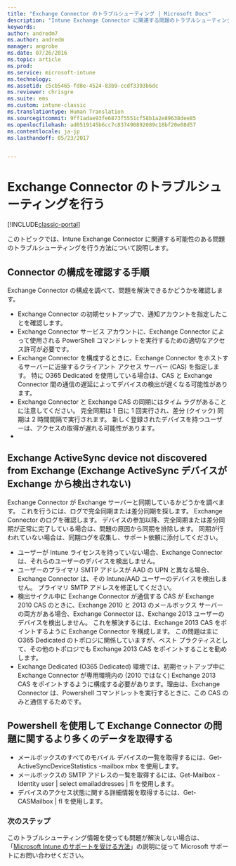 ```yaml
---
title: "Exchange Connector のトラブルシューティング | Microsoft Docs"
description: "Intune Exchange Connector に関連する問題のトラブルシューティングを行います。"
keywords: 
author: andredm7
ms.author: andredm
manager: angrobe
ms.date: 07/26/2016
ms.topic: article
ms.prod: 
ms.service: microsoft-intune
ms.technology: 
ms.assetid: c5cb5465-fd8e-4524-83b9-ccdf3393b6dc
ms.reviewer: chrisgre
ms.suite: ems
ms.custom: intune-classic
ms.translationtype: Human Translation
ms.sourcegitcommit: 9ff1adae93fe6873f5551cf58b1a2e89638dee85
ms.openlocfilehash: ad0519145b6cc7c837490892089c18bf20e08d57
ms.contentlocale: ja-jp
ms.lasthandoff: 05/23/2017


---
```


# <a name="troubleshoot-the-exchange-connector"></a>Exchange Connector のトラブルシューティングを行う

[!INCLUDE[classic-portal](../includes/classic-portal.md)]

このトピックでは、Intune Exchange Connector に関連する可能性のある問題のトラブルシューティングを行う方法について説明します。

## <a name="steps-for-checking-the-connector-configuration"></a>Connector の構成を確認する手順 

Exchange Connector の構成を調べて、問題を解決できるかどうかを確認します。

- Exchange Connector の初期セットアップで、通知アカウントを指定したことを確認します。
- Exchange Connector サービス アカウントに、Exchange Connector によって使用される PowerShell コマンドレットを実行するための適切なアクセス許可が必要です。
- Exchange Connector を構成するときに、Exchange Connector をホストするサーバーに近接するクライアント アクセス サーバー (CAS) を指定します。 特に O365 Dedicated を使用している場合は、CAS と Exchange Connector 間の通信の遅延によってデバイスの検出が遅くなる可能性があります。
- Exchange Connector と Exchange CAS の同期にはタイム ラグがあることに注意してください。 完全同期は 1 日に 1 回実行され、差分 (クイック) 同期は 2 時間間隔で実行されます。 新しく登録されたデバイスを持つユーザーは、アクセスの取得が遅れる可能性があります。
- 
## <a name="exchange-activesync-device-not-discovered-from-exchange"></a>Exchange ActiveSync device not discovered from Exchange (Exchange ActiveSync デバイスが Exchange から検出されない)
Exchange Connector が Exchange サーバーと同期しているかどうかを調べます。 これを行うには、ログで完全同期または差分同期を探します。 Exchange Connector のログを確認します。 デバイスの参加以降、完全同期または差分同期が正常に完了している場合は、問題の原因から同期を排除します。 同期が行われていない場合は、同期ログを収集し、サポート依頼に添付してください。

- ユーザーが Intune ライセンスを持っていない場合、Exchange Connector は、それらのユーザーのデバイスを検出しません。
- ユーザーのプライマリ SMTP アドレスが AAD の UPN と異なる場合、Exchange Connector は、その Intune/AAD ユーザーのデバイスを検出しません。 プライマリ SMTP アドレスを修正してください。
- 検出サイクル中に Exchange Connector が通信する CAS が Exchange 2010 CAS のときに、Exchange 2010 と 2013 のメールボックス サーバーの両方がある場合、Exchange Connector は、Exchange 2013 ユーザーのデバイスを検出しません。 これを解決するには、Exchange 2013 CAS をポイントするように Exchange Connector を構成します。  この問題は主に O365 Dedicated のトポロジに関係していますが、ベスト プラクティスとして、その他のトポロジでも Exchange 2013 CAS をポイントすることを勧めします。
- Exchange Dedicated (O365 Dedicated) 環境では、初期セットアップ中に Exchange Connector が専用環境内の (2010 ではなく) Exchange 2013 CAS をポイントするように構成する必要があります。理由は、Exchange Connector は、Powershell コマンドレットを実行するときに、この CAS のみと通信するためです。


## <a name="using-powershell-to-get-more-data-on-exchange-connector-issues"></a>Powershell を使用して Exchange Connector の問題に関するより多くのデータを取得する
- メールボックスのすべてのモバイル デバイスの一覧を取得するには、Get-ActiveSyncDeviceStatistics -mailbox mbx を使用します。
- メールボックスの SMTP アドレスの一覧を取得するには、Get-Mailbox -Identity user | select emailaddresses | fl を使用します。
- デバイスのアクセス状態に関する詳細情報を取得するには、Get-CASMailbox <upn> | fl を使用します。

### <a name="next-steps"></a>次のステップ
このトラブルシューティング情報を使っても問題が解決しない場合は、「[Microsoft Intune のサポートを受ける方法](how-to-get-support-for-microsoft-intune.md)」の説明に従って Microsoft サポートにお問い合わせください。

